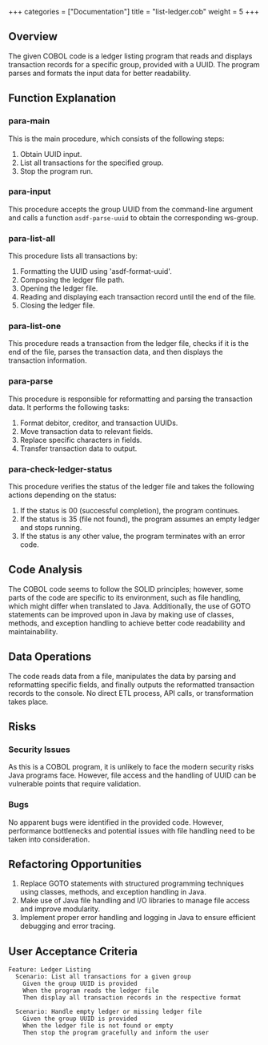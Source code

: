 +++
categories = ["Documentation"]
title = "list-ledger.cob"
weight = 5
+++


## Overview
The given COBOL code is a ledger listing program that reads and displays transaction records for a specific group, provided with a UUID. The program parses and formats the input data for better readability.

## Function Explanation

### para-main
This is the main procedure, which consists of the following steps:

1. Obtain UUID input.
2. List all transactions for the specified group.
3. Stop the program run.

### para-input
This procedure accepts the group UUID from the command-line argument and calls a function `asdf-parse-uuid` to obtain the corresponding ws-group.

### para-list-all
This procedure lists all transactions by:

1. Formatting the UUID using 'asdf-format-uuid'.
2. Composing the ledger file path.
3. Opening the ledger file.
4. Reading and displaying each transaction record until the end of the file.
5. Closing the ledger file.

### para-list-one
This procedure reads a transaction from the ledger file, checks if it is the end of the file, parses the transaction data, and then displays the transaction information.

### para-parse
This procedure is responsible for reformatting and parsing the transaction data. It performs the following tasks:

1. Format debitor, creditor, and transaction UUIDs.
2. Move transaction data to relevant fields.
3. Replace specific characters in fields.
4. Transfer transaction data to output.

### para-check-ledger-status
This procedure verifies the status of the ledger file and takes the following actions depending on the status:

1. If the status is 00 (successful completion), the program continues.
2. If the status is 35 (file not found), the program assumes an empty ledger and stops running.
3. If the status is any other value, the program terminates with an error code.

## Code Analysis
The COBOL code seems to follow the SOLID principles; however, some parts of the code are specific to its environment, such as file handling, which might differ when translated to Java. Additionally, the use of GOTO statements can be improved upon in Java by making use of classes, methods, and exception handling to achieve better code readability and maintainability. 

## Data Operations
The code reads data from a file, manipulates the data by parsing and reformatting specific fields, and finally outputs the reformatted transaction records to the console. No direct ETL process, API calls, or transformation takes place.

## Risks

### Security Issues
As this is a COBOL program, it is unlikely to face the modern security risks Java programs face. However, file access and the handling of UUID can be vulnerable points that require validation.

### Bugs
No apparent bugs were identified in the provided code. However, performance bottlenecks and potential issues with file handling need to be taken into consideration.

## Refactoring Opportunities
1. Replace GOTO statements with structured programming techniques using classes, methods, and exception handling in Java.
2. Make use of Java file handling and I/O libraries to manage file access and improve modularity.
3. Implement proper error handling and logging in Java to ensure efficient debugging and error tracing.

## User Acceptance Criteria
```gherkin
Feature: Ledger Listing
  Scenario: List all transactions for a given group
    Given the group UUID is provided
    When the program reads the ledger file
    Then display all transaction records in the respective format

  Scenario: Handle empty ledger or missing ledger file
    Given the group UUID is provided
    When the ledger file is not found or empty
    Then stop the program gracefully and inform the user
```